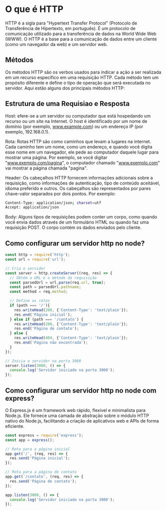 # O que é HTTP

HTTP é a sigla para "Hypertext Transfer Protocol" (Protocolo de Transferência de Hipertexto, em português). É um protocolo de comunicação utilizado para a transferência de dados na World Wide Web (WWW). O HTTP é a base para a comunicação de dados entre um cliente (como um navegador da web) e um servidor web.


## Métodos

Os métodos HTTP são os verbos usados para indicar a ação a ser realizada em um recurso
específico em uma requisição HTTP. Cada método tem um propósito diferente e define o
tipo de operação que será executada no servidor. Aqui estão alguns dos principais métodos HTTP:


## Estrutura de uma Requisiao e Resposta

Host: efere-se a um servidor ou computador que está hospedando um recurso ou um
site na Internet. O host é identificado por um nome de domínio (por exemplo, www.example.com)
ou um endereço IP (por exemplo, 192.168.0.1).

Rota: Rotas HTTP são como caminhos que levam a lugares na internet. Cada caminho
tem um nome, como um endereço, e quando você digita esse nome em um navegador,
ele pede ao computador daquele lugar para mostrar uma página. Por exemplo, se
você digitar "www.exemplo.com/pagina", o computador chamado "www.exemplo.com"
vai mostrar a página chamada "pagina".

Header: Os cabeçalhos HTTP fornecem informações adicionais sobre a requisição, como informações de autenticação, tipo de conteúdo aceitável, idioma preferido e outros. Os cabeçalhos são representados por pares chave-valor separados por dois pontos. Por exemplo:
```bash
Content-Type: application/json; charset=utf
Accept: application/json
```

Body: Alguns tipos de requisições podem conter um corpo, como quando você envia
dados através de um formulário HTML ou quando faz uma requisição POST. O corpo
contém os dados enviados pelo cliente.

## Como configurar um servidor http no node?

```js
const http = require('http');
const url = require('url');

// Cria o servidor
const server = http.createServer((req, res) => {
  // Obtém a URL e o método da requisição
  const parsedUrl = url.parse(req.url, true);
  const path = parsedUrl.pathname;
  const method = req.method;

  // Define as rotas
  if (path === '/'){
    res.writeHead(200, {'Content-Type': 'text/plain'});
    res.end('Página inicial');
  } else if (path === '/contato') {
    res.writeHead(200, {'Content-Type': 'text/plain'});
    res.end('Página de contato');
  } else {
    res.writeHead(404, {'Content-Type': 'text/plain'});
    res.end('Página não encontrada');
  }
});

// Inicia o servidor na porta 3000
server.listen(3000, () => {
  console.log('Servidor iniciado na porta 3000');
});

```

## Como configurar um servidor http no node com express?
O Express.js é um framework web rápido, flexível e minimalista para Node.js. 
Ele fornece uma camada de abstração sobre o módulo HTTP nativo do Node.js, 
facilitando a criação de aplicativos web e APIs de forma eficiente.

```js
const express = require('express');
const app = express();

// Rota para a página inicial
app.get('/', (req, res) => {
  res.send('Página inicial');
});

// Rota para a página de contato
app.get('/contato', (req, res) => {
  res.send('Página de contato');
});

app.listen(3000, () => {
  console.log('Servidor iniciado na porta 3000');
});

```
